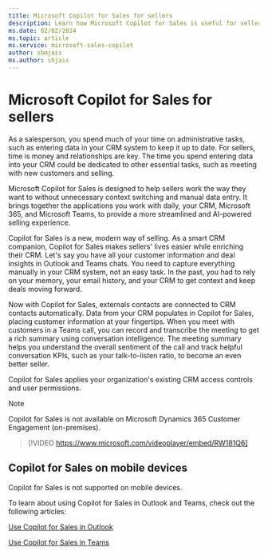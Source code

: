 ```yaml
---
title: Microsoft Copilot for Sales for sellers
description: Learn how Microsoft Copilot for Sales is useful for sellers.
ms.date: 02/02/2024
ms.topic: article
ms.service: microsoft-sales-copilot
author: sbmjais
ms.author: shjais
---
```


# Microsoft Copilot for Sales for sellers

As a salesperson, you spend much of your time on administrative tasks, such as entering data in your CRM system to keep it up to date. For sellers, time is money and relationships are key. The time you spend entering data into your CRM could be dedicated to other essential tasks, such as meeting with new customers and selling.

Microsoft Copilot for Sales is designed to help sellers work the way they want to without unnecessary context switching and manual data entry. It brings together the applications you work with daily, your CRM, Microsoft 365, and Microsoft Teams, to provide a more streamlined and AI-powered selling experience.

Copilot for Sales is a new, modern way of selling. As a smart CRM companion, Copilot for Sales makes sellers' lives easier while enriching their CRM. Let's say you have all your customer information and deal insights in Outlook and Teams chats. You need to capture everything manually in your CRM system, not an easy task. In the past, you had to rely on your memory, your email history, and your CRM to get context and keep deals moving forward.

Now with Copilot for Sales, externals contacts are connected to CRM contacts automatically. Data from your CRM populates in Copilot for Sales, placing customer information at your fingertips. When you meet with customers in a Teams call, you can record and transcribe the meeting to get a rich summary using conversation intelligence. The meeting summary helps you understand the overall sentiment of the call and track helpful conversation KPIs, such as your talk-to-listen ratio, to become an even better seller.

Copilot for Sales applies your organization's existing CRM access controls and user permissions.

> [!NOTE]
> Copilot for Sales is not available on Microsoft Dynamics 365 Customer Engagement (on-premises).

> [!VIDEO https://www.microsoft.com/videoplayer/embed/RW181Q6]

## Copilot for Sales on mobile devices

Copilot for Sales is not supported on mobile devices.

To learn about using Copilot for Sales in Outlook and Teams, check out the following articles:

[Use Copilot for Sales in Outlook](use-sales-copilot-outlook.md)

[Use Copilot for Sales in Teams](use-sales-copilot-teams.md)